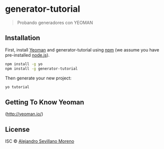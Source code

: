 # generator-tutorial

> Probando generadores con YEOMAN

## Installation

First, install [Yeoman](http://yeoman.io) and generator-tutorial using [npm](https://www.npmjs.com/) (we assume you have pre-installed [node.js](https://nodejs.org/)).

```bash
npm install -g yo
npm install -g generator-tutorial
```

Then generate your new project:

```bash
yo tutorial
```

## Getting To Know Yeoman

(http://yeoman.io/)

## License

ISC © [Alejandro Sevillano Moreno](alejandrosevillano.com)


[npm-image]: https://badge.fury.io/js/generator-tutorial.svg
[npm-url]: https://npmjs.org/package/generator-tutorial
[travis-image]: https://travis-ci.org/alesevimor/generator-tutorial.svg?branch=master
[travis-url]: https://travis-ci.org/alesevimor/generator-tutorial
[daviddm-image]: https://david-dm.org/alesevimor/generator-tutorial.svg?theme=shields.io
[daviddm-url]: https://david-dm.org/alesevimor/generator-tutorial
